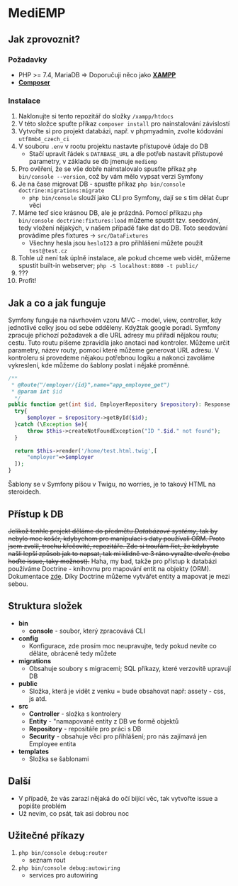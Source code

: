 # MediEMP


## Jak zprovoznit?

### Požadavky
* PHP >= 7.4, MariaDB => Doporučuji něco jako **[XAMPP](https://www.apachefriends.org/)**
* **[Composer](https://getcomposer.org/download/)**

### Instalace
1. Naklonujte si tento repozitář do složky `/xampp/htdocs`
2. V této složce spuťte příkaz `composer install` pro nainstalování závislostí
3. Vytvořte si pro projekt databázi, např. v phpmyadmin, zvolte kódování `utf8mb4_czech_ci`
4. V souboru `.env` v rootu projektu nastavte přístupové údaje do DB
    * Stačí upravit řádek s `DATABASE_URL` a dle potřeb nastavit přístupové parametry, v základu se db jmenuje `mediemp`
5. Pro ověření, že se vše dobře nainstalovalo spusťte příkaz `php bin/console --version`, což by vám mělo vypsat verzi Symfony
6. Je na čase migrovat DB - spusťte příkaz `php bin/console doctrine:migrations:migrate`
    * `php bin/console` slouží jako CLI pro Symfony, dají se s tim dělat čupr věci
7. Máme teď sice krásnou DB, ale je prázdná. Pomocí příkazu `php bin/console doctrine:fixtures:load` můžeme spustit tzv. seedování,
tedy vložení nějakých, v našem případě fake dat do DB. Toto seedování provádíme přes fixtures -> `src/DataFixtures`
   * Všechny hesla jsou `heslo123` a pro přihlášení můžete použít `test@test.cz`
8. Tohle už není tak úplně instalace, ale pokud chceme web vidět, můžeme spustit built-in webserver; `php -S localhost:8080 -t public/`
9. ???
10. Profit!

## Jak a co a jak funguje

Symfony funguje na návrhovém vzoru MVC - model, view, controller, kdy jednotlivé celky jsou od sebe odděleny. Kdyžtak google poradí.
Symfony zpracuje příchozí požadavek a dle URL adresy mu přiřadí nějakou routu; cestu. Tuto routu píšeme zpravidla jako anotaci nad kontroler. Můžeme určit parametry, název routy, pomocí které můžeme generovat URL adresu.
V kontroleru si provedeme nějakou potřebnou logiku a nakonci zavoláme vykreslení, kde můžeme do šablony poslat i nějaké proměnné.
```php
/**  
 * @Route("/employer/{id}",name="app_employee_get")  
 * @param int $id  
  */  
public function get(int $id, EmployerRepository $repository): Response {  
  try{  
	  $employer = $repository->getById($id);  
  }catch (\Exception $e){  
	  throw $this->createNotFoundException("ID ".$id." not found");  
  }  
  
  return $this->render('/home/test.html.twig',[  
	  "employer"=>$employer  
  ]);  
}
```
Šablony se v Symfony píšou v Twigu, no worries, je to takový HTML na steroidech.

## Přístup k DB

~~Jelikož tenhle projekt děláme do předmětu *Databázové systémy*, tak by nebylo moc košér, kdybychom pro manipulaci s daty používali ORM. Proto jsem zvolil, trochu křečovité, repozitáře. Zde si troufám říct, že kdybyste našli lepší způsob jak to napsat, tak mi klidně ve 3 ráno vyražte dveře (nebo hoďte issue, taky možnost).~~
Haha, my bad, takže pro přístup k databázi používáme Doctrine - knihovnu pro mapování entit na objekty (ORM). Dokumentace [zde](https://symfony.com/doc/current/doctrine.html). Díky Doctrine můžeme vytvářet entity a mapovat je mezi sebou.


## Struktura složek

* **bin**
    * **console** - soubor, který zpracovává CLI
* **config**
    * Konfigurace, zde prosím moc neupravujte, tedy pokud nevíte co děláte, obráceně tedy můžete
* **migrations**
    * Obsahuje soubory s migracemi; SQL příkazy, které verzovitě upravují DB
* **public**
    * Složka, která je vidět z venku = bude obsahovat např: assety - css, js atd.
* **src**
    * **Controller** - složka s kontrolery
    * **Entity** - "namapované entity z DB ve formě objektů
    * **Repository** - repositáře pro práci s DB
    * **Security** - obsahuje věci pro přihlášení; pro nás zajímavá jen Employee entita
* **templates**
    * Složka se šablonami
## Další
* V případě, že vás zarazí nějaká do očí bijící věc, tak vytvořte issue a popište problém
* Už nevím, co psát, tak asi dobrou noc

## Užitečné příkazy
1. `php bin/console debug:router`
   * seznam rout
2. `php bin/console debug:autowiring`
   * services pro autowiring
